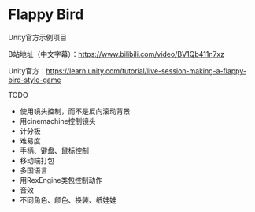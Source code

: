 # Flappy Bird

Unity官方示例项目

B站地址（中文字幕）：<https://www.bilibili.com/video/BV1Qb411n7xz>

Unity官方：<https://learn.unity.com/tutorial/live-session-making-a-flappy-bird-style-game>

TODO

- 使用镜头控制，而不是反向滚动背景
- 用cinemachine控制镜头
- 计分板
- 难易度
- 手柄、键盘、鼠标控制
- 移动端打包
- 多国语言
- 用RexEngine类包控制动作
- 音效
- 不同角色、颜色、换装、纸娃娃
